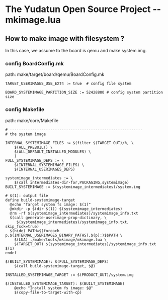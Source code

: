 The Yudatun Open Source Project -- mkimage.lua
================================================================================

How to make image with filesystem ?
--------------------------------------------------------------------------------

In this case, we assume to the board is qemu and make system.img.

### config BoardConfig.mk

path: make/target/board/qemu/BoardConfig.mk

```
TARGET_USERIMAGES_USE_EXT4 := true  # config file system

BOARD_SYSTEMIMAGE_PARTITION_SIZE := 52428800 # config system partition size
```

### config Makefile

path: make/core/Makefile

```
# -----------------------------------------------------------
# the system image

INTERNAL_SYSTEMIMAGE_FILES := $(filter $(TARGET_OUT)/%, \
    $(ALL_PREBUILT) \
    $(ALL_DEFAULT_INSTALLED_MODULES) \
    )
FULL_SYSTEMIMAGE_DEPS := \
    $(INTERNAL_SYSTEMIMAGE_FILES) \
    $(INTERNAL_USERIMAGES_DEPS)

systemimage_intermediates := \
	$(call intermediates-dir-for,PACKAGING,systemimage)
BUILT_SYSTEMIMAGE := $(systemimage_intermediates)/system.img

# $(1): output file
define build-systemimage-target
  @echo "Target system fs image: $(1)"
  @mkdir -p $(dir $(1)) $(systemimage_intermediates)
  @rm -rf $(systemimage_intermediates)/systemimage_info.txt
  $(call generate-userimage-prop-dictinary, \
     $(systemimage_intermediates)/systemimage_info.txt, skip_fsck=true)
  $(hide) PATH=$(foreach p,$(INTERNAL_USERIMAGES_BINARY_PATHS),$(p):)$$PATH \
    $(LUA) ./make/tools/mkimage/mkimage.lua \
    $(TARGET_OUT) $(systemimage_intermediates)/systemimage_info.txt $(1)
endef

$(BUILT_SYSTEMIMAGE): $(FULL_SYSTEMIMAGE_DEPS)
	$(call build-systemimage-target, $@)

INSTALLED_SYSTEMIMAGE_TARGET := $(PRODUCT_OUT)/system.img

$(INSTALLED_SYSTEMIMAGE_TARGET): $(BUILT_SYSTEMIMAGE)
	@echo "Install system fs image: $@"
	$(copy-file-to-target-with-cp)

```